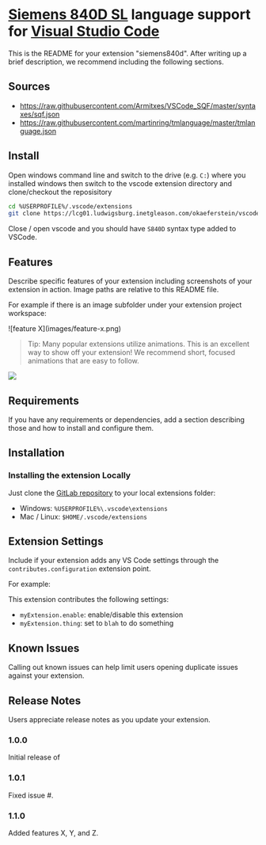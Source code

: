 # [Siemens 840D SL](http://w3.siemens.com/mcms/mc-systems/en/automation-systems/cnc-sinumerik/sinumerik-controls/sinumerik-840/sinumerik-840d-sl/pages/sinumerik-840d-sl.aspx) language support for [Visual Studio Code](https://code.visualstudio.com/)

This is the README for your extension "siemens840d". After writing up a brief description, we recommend including the following sections.

## Sources

- https://raw.githubusercontent.com/Armitxes/VSCode_SQF/master/syntaxes/sqf.json
- https://raw.githubusercontent.com/martinring/tmlanguage/master/tmlanguage.json

## Install

Open windows command line and switch to the drive (e.g. `C:`) where you installed windows then switch to the vscode extension directory and clone/checkout the reposisitory

```sh
cd %USERPROFILE%/.vscode/extensions
git clone https://lcg01.ludwigsburg.inetgleason.com/okaeferstein/vscode-siemens840d.git
```

Close / open vscode and you should have `S840D` syntax type added to VSCode.

## Features

Describe specific features of your extension including screenshots of your extension in action. Image paths are relative to this README file.

For example if there is an image subfolder under your extension project workspace:

\!\[feature X\]\(images/feature-x.png\)

> Tip: Many popular extensions utilize animations. This is an excellent way to show off your extension! We recommend short, focused animations that are easy to follow.

![](https://raw.githubusercontent.com/deathaxe/sublime-s840d/master/example.jpg)

## Requirements

If you have any requirements or dependencies, add a section describing those and how to install and configure them.

## Installation

### Installing the extension Locally
Just clone the [GitLab repository](http://gitlab.khype.ddnss.de/SystemTools/vscode-siemens840d) to your local extensions folder:
* Windows: `%USERPROFILE%\.vscode\extensions`
* Mac / Linux: `$HOME/.vscode/extensions` 


## Extension Settings

Include if your extension adds any VS Code settings through the `contributes.configuration` extension point.

For example:

This extension contributes the following settings:

* `myExtension.enable`: enable/disable this extension
* `myExtension.thing`: set to `blah` to do something

## Known Issues

Calling out known issues can help limit users opening duplicate issues against your extension.

## Release Notes

Users appreciate release notes as you update your extension.

### 1.0.0

Initial release of 

### 1.0.1

Fixed issue #.

### 1.1.0

Added features X, Y, and Z.


